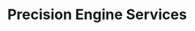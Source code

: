 ---
title: "Precision Engine Services"
url: /elgin/precision-engine-services/
shop: Autowerkstatt
---